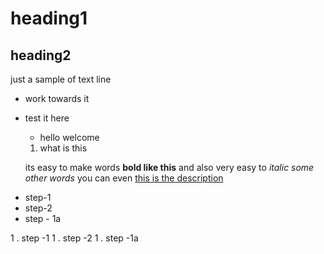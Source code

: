 # heading1
## heading2
just a sample of text line
- work towards it
- test it here
  - hello welcome 
  1. what is this 
  
  its easy to make words **bold like this**
  and also very easy to *italic some other words*
  you can even
 [this is the description](https://github.com)
 
 * step-1
 * step-2
  * step - 1a
  
  1 . step -1
  1 . step -2
    1 . step -1a
 
 
